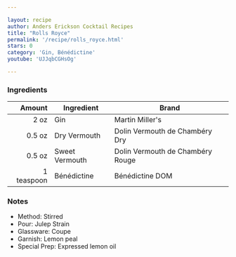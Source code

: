 ```yaml
---

layout: recipe
author: Anders Erickson Cocktail Recipes
title: "Rolls Royce"
permalink: '/recipe/rolls_royce.html'
stars: 0
category: 'Gin, Bénédictine'
youtube: 'UJJqbCGHsOg'

---
```


### Ingredients

| Amount  | Ingredient               | Brand                     |
| ---------: | -------------- | -------------------------------- |
|       2 oz | Gin            | Martin Miller's                  |
|     0.5 oz | Dry Vermouth   | Dolin Vermouth de Chambéry Dry   |
|     0.5 oz | Sweet Vermouth | Dolin Vermouth de Chambéry Rouge |
| 1 teaspoon | Bénédictine    | Bénédictine DOM                  |

### Notes

- Method: Stirred
- Pour: Julep Strain
- Glassware: Coupe
- Garnish: Lemon peal
- Special Prep: Expressed lemon oil

